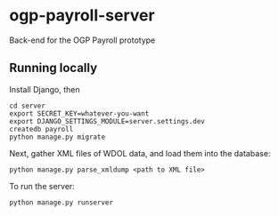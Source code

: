 # ogp-payroll-server
Back-end for the OGP Payroll prototype

## Running locally

Install Django, then

    cd server
    export SECRET_KEY=whatever-you-want
    export DJANGO_SETTINGS_MODULE=server.settings.dev
    createdb payroll
    python manage.py migrate

Next, gather XML files of WDOL data, and load
them into the database:

    python manage.py parse_xmldump <path to XML file>

To run the server:

    python manage.py runserver
